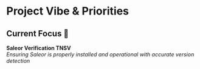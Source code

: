 # Project Vibe & Priorities

## Current Focus 🧠
**Saleor Verification TNSV**  
*Ensuring Saleor is properly installed and operational with accurate version detection*
